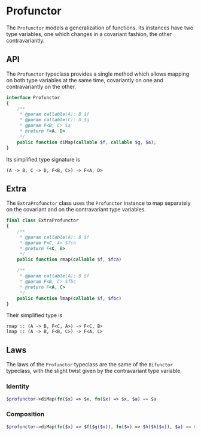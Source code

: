 # Profunctor

The `Profunctor` models a generalization of functions. Its instances have two type variables, one which changes in a
covariant fashion, the other contravariantly.

## API

The `Profunctor` typeclass provides a single method which allows mapping on both type variables at the same time,
covariantly on one and contravariantly on the other.

```php
interface Profunctor
{
    /**
     * @param callable(A): B $f
     * @param callable(C): D $g
     * @param F<B, C> $a
     * @return F<A, D>
     */
    public function diMap(callable $f, callable $g, $a);
}
```

Its simplified type signature is

```
(A -> B, C -> D, F<B, C>) -> F<A, D>
```

## Extra

The `ExtraProfunctor` class uses the `Profunctor` instance to map separately on the covariant and on the contravariant
type variables.

```php
final class ExtraProfunctor
{
    /**
     * @param callable(A): B $f
     * @param F<C, A> $fca
     * @return F<C, B>
     */
    public function rmap(callable $f, $fca)

    /**
     * @param callable(A): B $f
     * @param F<B, C> $fbc
     * @return F<A, C>
     */
    public function lmap(callable $f, $fbc)
}
```

Their simplified type is

```
rmap :: (A -> B, F<C, A>) -> F<C, B>
lmap :: (A -> B, F<B, C>) -> F<A, C>
```

## Laws

The laws of the `Profunctor` typeclass are the same of the `Bifunctor` typeclass, with the slight twist given by the
contravariant type variable.

### Identity

```php
$profunctor->diMap(fn($x) => $x, fn($x) => $x, $a) == $a
```

### Composition

```php
$profunctor->diMap(fn($x) => $f($g($x)), fn($x) => $h($k($x)), $a) == $profunctor->diMap(fn($x) => $g($x), fn($x) => $h($x), $profunctor->diMap(fn($x) => $f($x), fn($x) => $k($x)), $a)
```

